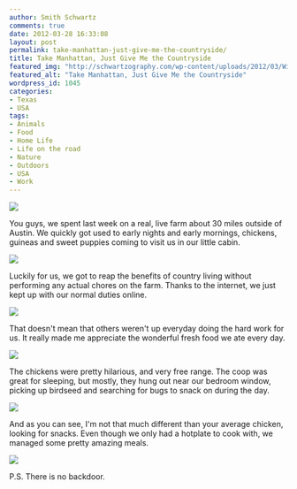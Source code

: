 ```yaml
---
author: Smith Schwartz
comments: true
date: 2012-03-28 16:33:08
layout: post
permalink: take-manhattan-just-give-me-the-countryside/
title: Take Manhattan, Just Give Me the Countryside
featured_img: "http://schwartzography.com/wp-content/uploads/2012/03/WinfieldTest.jpg"
featured_alt: "Take Manhattan, Just Give Me the Countryside"
wordpress_id: 1045
categories:
- Texas
- USA
tags:
- Animals
- Food
- Home Life
- Life on the road
- Nature
- Outdoors
- USA
- Work
---
```


![](http://schwartzography.com/wp-content/uploads/2012/03/Winfield270312_02.jpg)

You guys, we spent last week on a real, live farm about 30 miles outside of Austin. We quickly got used to early nights and early mornings, chickens, guineas and sweet puppies coming to visit us in our little cabin.

![](http://schwartzography.com/wp-content/uploads/2012/03/Winfield270312_06.jpg)

Luckily for us, we got to reap the benefits of country living without performing any actual chores on the farm. Thanks to the internet, we just kept up with our normal duties online. 

![](http://schwartzography.com/wp-content/uploads/2012/03/Winfield270312_03.jpg)

That doesn't mean that others weren't up everyday doing the hard work for us. It really made me appreciate the wonderful fresh food we ate every day.

![](http://schwartzography.com/wp-content/uploads/2012/03/Winfield270312_04.jpg)

The chickens were pretty hilarious, and very free range. The coop was great for sleeping, but mostly, they hung out near our bedroom window, picking up birdseed and searching for bugs to snack on during the day. 

![](http://schwartzography.com/wp-content/uploads/2012/03/Winfield270312_05.jpg)

And as you can see, I'm not that much different than your average chicken, looking for snacks. Even though we only had a hotplate to cook with, we managed some pretty amazing meals.

![](http://schwartzography.com/wp-content/uploads/2012/03/Winfield270312_01.jpg)

P.S. There is no backdoor.
